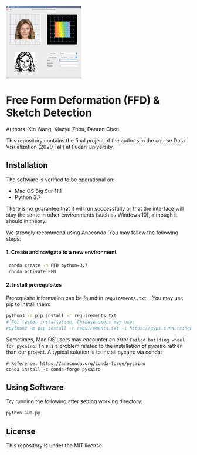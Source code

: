 <img src="README.assets/GUI_image.png" alt="GUI_image" style="zoom:20%;" />

# Free Form Deformation (FFD) & Sketch Detection

Authors: Xin Wang, Xiaoyu Zhou, Danran Chen

This repository contains the final project of the authors in the course Data Visualization (2020 Fall) at Fudan University.

## Installation

The software is verified to be operational on: 

- Mac OS Big Sur 11.1 
- Python 3.7

There is no guarantee that it will run successfully or that the interface will stay the same in other environments (such as Windows 10), although it should in theory.

We strongly recommend using Anaconda. You may follow the following steps:

#### 1. Create and navigate to a new environment

```bash
 conda create -n FFD python=3.7
 conda activate FFD
```

#### 2. Install prerequisites

Prerequisite information can be found in `requirements.txt `. You may use pip to install them:

```bash
python3 -m pip install -r requirements.txt 
# For faster installation, Chinese users may use:
#python3 -m pip install -r requirements.txt -i https://pypi.tuna.tsinghua.edu.cn/simple
```

Sometimes, Mac OS users may encounter an error `Failed building wheel for pycairo`. This is a problem related to the installation of pycairo rather than our project. A typical solution is to install pycairo via conda:

```
# Reference: https://anaconda.org/conda-forge/pycairo
conda install -c conda-forge pycairo
```

## Using Software

Try running the following after setting working directory:
```sh
python GUI.py
```
## License

This repository is under the MIT license.
